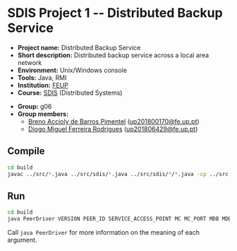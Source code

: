 # SDIS Project 1 -- Distributed Backup Service

- **Project name:** Distributed Backup Service
- **Short description:** Distributed backup service across a local area network
- **Environment:** Unix/Windows console
- **Tools:** Java, RMI
- **Institution:** [FEUP](https://sigarra.up.pt/feup/en/web_page.Inicial)
- **Course:** [SDIS](https://sigarra.up.pt/feup/en/UCURR_GERAL.FICHA_UC_VIEW?pv_ocorrencia_id=459489) (Distributed Systems)
<!-- - **Project grade:** ??/20.0 -->
- **Group:** g06
- **Group members:**
    - [Breno Accioly de Barros Pimentel](https://github.com/BrenoAccioly) (up201800170@fe.up.pt)
    - [Diogo Miguel Ferreira Rodrigues](https://github.com/dmfrodrigues) (up201806429@fe.up.pt)

## Compile

```sh
cd build
javac ../src/*.java ../src/sdis/*.java ../src/sdis/*/*.java -cp ../src -d .
```

## Run

```sh
cd build
java PeerDriver VERSION PEER_ID SERVICE_ACCESS_POINT MC MC_PORT MDB MDB_PORT MDR MDR_PORT
```

Call `java PeerDriver` for more information on the meaning of each argument.
